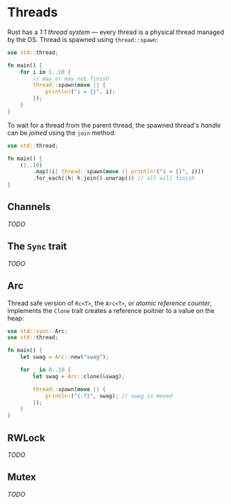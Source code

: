 # Threads

Rust has a _1:1 thread system_ — every thread is a physical thread managed by the
OS. Thread is spawned using `thread::spawn`:

```rust
use std::thread;

fn main() {
    for i in 1..10 {
        // may or may not finish
        thread::spawn(move || {
            println!("i = {}", i);
        });
    }
}
```

To wait for a thread from the parent thread, the spawned thread's _handle_ can
be _joined_ using the `join` method:

```rust
use std::thread;

fn main() {
    (1..10)
        .map(|i| thread::spawn(move || println!("i = {}", i)))
        .for_each(|h| h.join().unwrap()) // all will finish
}
```

## Channels

_TODO_

## The `Sync` trait

_TODO_

## Arc

Thread safe version of `Rc<T>`, the `Arc<T>`, or _atomic reference counter_,
implements the `Clone` trait creates a reference poitner to a value on the heap:

```rust
use std::sync::Arc;
use std::thread;

fn main() {
    let swag = Arc::new("swag");

    for _ in 0..10 {
        let swag = Arc::clone(&swag);

        thread::spawn(move || {
            println!("{:?}", swag); // swag is moved
        });
    }
}
```

## RWLock

_TODO_

## Mutex

_TODO_
